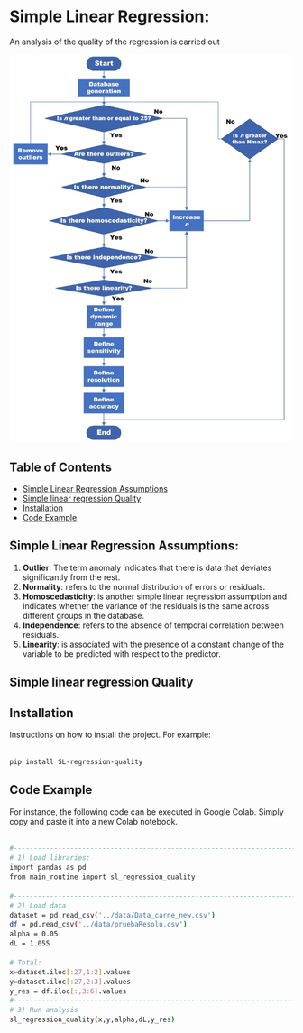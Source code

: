 # Simple Linear Regression:
An analysis of the quality of the regression is carried out



<p align="center">
    <img src="https://raw.githubusercontent.com/aplatag/project_SL_regression_quality/main/images/RlinealMW.jpeg" alt="methodology" width="500" >
</p>


## Table of Contents
- [Simple Linear Regression Assumptions](#Simple-Linear-Regression-Assumptions)
- [Simple linear regression Quality](#Simple-linear-regression-Quality)
- [Installation](#installation)
- [Code Example](#code-example)



## Simple Linear Regression Assumptions:
1.  **Outlier**:
The term anomaly indicates that there is data that deviates significantly from the rest.
2. **Normality**:
refers to the normal distribution of errors or residuals.
3. **Homoscedasticity**:
 is another simple linear regression assumption and indicates whether the variance of the residuals is the same across different groups in the database.
4. **Independence**:
 refers to the absence of temporal correlation between residuals.
5. **Linearity**:
 is associated with the presence of a constant change of the variable to be predicted with respect to the predictor.

## Simple linear regression Quality


## Installation

Instructions on how to install the project. For example:
```bash

pip install SL-regression-quality
```
## Code Example
For instance, the following code can be executed in Google Colab. Simply copy and paste it into a new Colab notebook.
```bash

#--------------------------------------------------------------------------------
# 1) Load libraries:
import pandas as pd 
from main_routine import sl_regression_quality

#--------------------------------------------------------------------------------
# 2) Load data
dataset = pd.read_csv('../data/Data_carne_new.csv')
df = pd.read_csv('../data/pruebaResolu.csv')
alpha = 0.05
dL = 1.055

# Total:
x=dataset.iloc[:27,1:2].values
y=dataset.iloc[:27,2:3].values
y_res = df.iloc[:,3:6].values
#--------------------------------------------------------------------------------
# 3) Run analysis
sl_regression_quality(x,y,alpha,dL,y_res)

```
